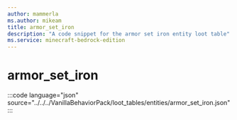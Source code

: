 ```yaml
---
author: mammerla
ms.author: mikeam
title: armor_set_iron
description: "A code snippet for the armor set iron entity loot table"
ms.service: minecraft-bedrock-edition
---
```


# armor_set_iron

:::code language="json" source="../../../VanillaBehaviorPack/loot_tables/entities/armor_set_iron.json":::
